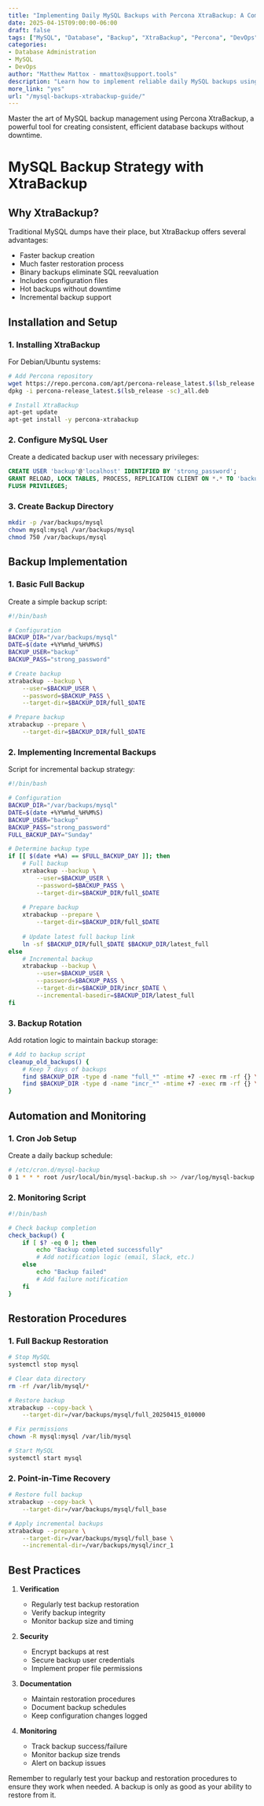 ```yaml
---
title: "Implementing Daily MySQL Backups with Percona XtraBackup: A Complete Guide"
date: 2025-04-15T09:00:00-06:00
draft: false
tags: ["MySQL", "Database", "Backup", "XtraBackup", "Percona", "DevOps", "Database Administration"]
categories:
- Database Administration
- MySQL
- DevOps
author: "Matthew Mattox - mmattox@support.tools"
description: "Learn how to implement reliable daily MySQL backups using Percona XtraBackup. This comprehensive guide covers installation, configuration, automation, and restoration procedures."
more_link: "yes"
url: "/mysql-backups-xtrabackup-guide/"
---
```


Master the art of MySQL backup management using Percona XtraBackup, a powerful tool for creating consistent, efficient database backups without downtime.

<!--more-->

# MySQL Backup Strategy with XtraBackup

## Why XtraBackup?

Traditional MySQL dumps have their place, but XtraBackup offers several advantages:
- Faster backup creation
- Much faster restoration process
- Binary backups eliminate SQL reevaluation
- Includes configuration files
- Hot backups without downtime
- Incremental backup support

## Installation and Setup

### 1. Installing XtraBackup

For Debian/Ubuntu systems:
```bash
# Add Percona repository
wget https://repo.percona.com/apt/percona-release_latest.$(lsb_release -sc)_all.deb
dpkg -i percona-release_latest.$(lsb_release -sc)_all.deb

# Install XtraBackup
apt-get update
apt-get install -y percona-xtrabackup
```

### 2. Configure MySQL User

Create a dedicated backup user with necessary privileges:

```sql
CREATE USER 'backup'@'localhost' IDENTIFIED BY 'strong_password';
GRANT RELOAD, LOCK TABLES, PROCESS, REPLICATION CLIENT ON *.* TO 'backup'@'localhost';
FLUSH PRIVILEGES;
```

### 3. Create Backup Directory

```bash
mkdir -p /var/backups/mysql
chown mysql:mysql /var/backups/mysql
chmod 750 /var/backups/mysql
```

## Backup Implementation

### 1. Basic Full Backup

Create a simple backup script:

```bash
#!/bin/bash

# Configuration
BACKUP_DIR="/var/backups/mysql"
DATE=$(date +%Y%m%d_%H%M%S)
BACKUP_USER="backup"
BACKUP_PASS="strong_password"

# Create backup
xtrabackup --backup \
    --user=$BACKUP_USER \
    --password=$BACKUP_PASS \
    --target-dir=$BACKUP_DIR/full_$DATE

# Prepare backup
xtrabackup --prepare \
    --target-dir=$BACKUP_DIR/full_$DATE
```

### 2. Implementing Incremental Backups

Script for incremental backup strategy:

```bash
#!/bin/bash

# Configuration
BACKUP_DIR="/var/backups/mysql"
DATE=$(date +%Y%m%d_%H%M%S)
BACKUP_USER="backup"
BACKUP_PASS="strong_password"
FULL_BACKUP_DAY="Sunday"

# Determine backup type
if [[ $(date +%A) == $FULL_BACKUP_DAY ]]; then
    # Full backup
    xtrabackup --backup \
        --user=$BACKUP_USER \
        --password=$BACKUP_PASS \
        --target-dir=$BACKUP_DIR/full_$DATE
    
    # Prepare backup
    xtrabackup --prepare \
        --target-dir=$BACKUP_DIR/full_$DATE
    
    # Update latest full backup link
    ln -sf $BACKUP_DIR/full_$DATE $BACKUP_DIR/latest_full
else
    # Incremental backup
    xtrabackup --backup \
        --user=$BACKUP_USER \
        --password=$BACKUP_PASS \
        --target-dir=$BACKUP_DIR/incr_$DATE \
        --incremental-basedir=$BACKUP_DIR/latest_full
fi
```

### 3. Backup Rotation

Add rotation logic to maintain backup storage:

```bash
# Add to backup script
cleanup_old_backups() {
    # Keep 7 days of backups
    find $BACKUP_DIR -type d -name "full_*" -mtime +7 -exec rm -rf {} \;
    find $BACKUP_DIR -type d -name "incr_*" -mtime +7 -exec rm -rf {} \;
}
```

## Automation and Monitoring

### 1. Cron Job Setup

Create a daily backup schedule:

```bash
# /etc/cron.d/mysql-backup
0 1 * * * root /usr/local/bin/mysql-backup.sh >> /var/log/mysql-backup.log 2>&1
```

### 2. Monitoring Script

```bash
#!/bin/bash

# Check backup completion
check_backup() {
    if [ $? -eq 0 ]; then
        echo "Backup completed successfully"
        # Add notification logic (email, Slack, etc.)
    else
        echo "Backup failed"
        # Add failure notification
    fi
}
```

## Restoration Procedures

### 1. Full Backup Restoration

```bash
# Stop MySQL
systemctl stop mysql

# Clear data directory
rm -rf /var/lib/mysql/*

# Restore backup
xtrabackup --copy-back \
    --target-dir=/var/backups/mysql/full_20250415_010000

# Fix permissions
chown -R mysql:mysql /var/lib/mysql

# Start MySQL
systemctl start mysql
```

### 2. Point-in-Time Recovery

```bash
# Restore full backup
xtrabackup --copy-back \
    --target-dir=/var/backups/mysql/full_base

# Apply incremental backups
xtrabackup --prepare \
    --target-dir=/var/backups/mysql/full_base \
    --incremental-dir=/var/backups/mysql/incr_1
```

## Best Practices

1. **Verification**
   - Regularly test backup restoration
   - Verify backup integrity
   - Monitor backup size and timing

2. **Security**
   - Encrypt backups at rest
   - Secure backup user credentials
   - Implement proper file permissions

3. **Documentation**
   - Maintain restoration procedures
   - Document backup schedules
   - Keep configuration changes logged

4. **Monitoring**
   - Track backup success/failure
   - Monitor backup size trends
   - Alert on backup issues

Remember to regularly test your backup and restoration procedures to ensure they work when needed. A backup is only as good as your ability to restore from it.
